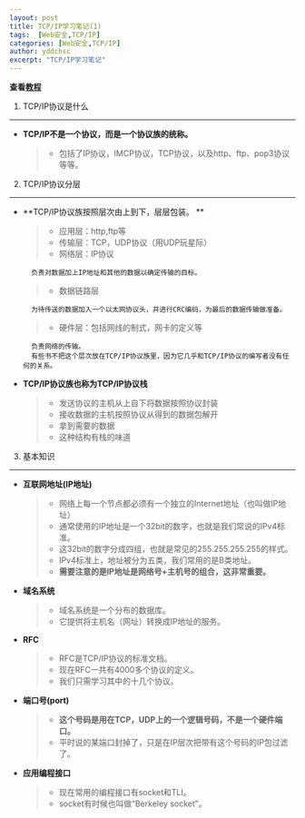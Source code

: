 ```yaml
---
layout: post
title: TCP/IP学习笔记(1)
tags:  [Web安全,TCP/IP]
categories: [Web安全,TCP/IP]
author: yddchsc
excerpt: "TCP/IP学习笔记"
---
```

**查看[教程](http://www.cnblogs.com/fengzanfeng/articles/1339347.html)**  
  
1. TCP/IP协议是什么
---  
+ **TCP/IP不是一个协议，而是一个协议族的统称。**  

	> - 包括了IP协议，IMCP协议，TCP协议，以及http、ftp、pop3协议等等。  

2. TCP/IP协议分层
---  
+ **TCP/IP协议族按照层次由上到下，层层包装。 ** 
	
	> - 应用层：http,ftp等  	
	> - 传输层：TCP，UDP协议（用UDP玩星际）  	
	> - 网络层：IP协议
	> 
		负责对数据加上IP地址和其他的数据以确定传输的目标。  	
	> - 数据链路层  
	> 
		为待传送的数据加入一个以太网协议头，并进行CRC编码，为最后的数据传输做准备。	
	> - 硬件层：包括网线的制式，网卡的定义等  
	> 
		负责网络的传输。  	 
		有些书不把这个层次放在TCP/IP协议族里，因为它几乎和TCP/IP协议的编写者没有任何的关系。      		
+ **TCP/IP协议族也称为TCP/IP协议栈**
	
	> - 发送协议的主机从上自下将数据按照协议封装  	
	> - 接收数据的主机按照协议从得到的数据包解开  	
	> - 拿到需要的数据  	
	> - 这种结构有栈的味道  

3. 基本知识
---
+ **互联网地址(IP地址)**
	
	> - 网络上每一个节点都必须有一个独立的Internet地址（也叫做IP地址）  	
	> - 通常使用的IP地址是一个32bit的数字，也就是我们常说的IPv4标准。  	
	> - 这32bit的数字分成四组，也就是常见的255.255.255.255的样式。  	
	> - IPv4标准上，地址被分为五类，我们常用的是B类地址。  	
	> - **需要注意的是IP地址是网络号+主机号的组合，这非常重要。**  

+ **域名系统**
	
	> - 域名系统是一个分布的数据库。  	
	> - 它提供将主机名（网址）转换成IP地址的服务。  
  
+ **RFC**
	
	> - RFC是TCP/IP协议的标准文档。  	
	> - 现在RFC一共有4000多个协议的定义。  	
	> - 我们只需学习其中的十几个协议。  
  
+ **端口号(port)**
	
	> - **这个号码是用在TCP，UDP上的一个逻辑号码，不是一个硬件端口。**  	
	> - 平时说的某端口封掉了，只是在IP层次把带有这个号码的IP包过滤了。  

 
+ **应用编程接口**
	
	> - 现在常用的编程接口有socket和TLI。  
	> - socket有时候也叫做“Berkeley socket”。  
